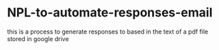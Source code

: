 # NPL-to-automate-responses-email
this is a process to generate responses to based in the text of a pdf file stored in google drive
